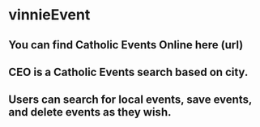 # vinnieEvent

## You can find Catholic Events Online here (url)

## CEO is a Catholic Events search based on city.

## Users can search for local events, save events, and delete events as they wish.  